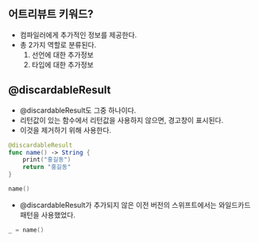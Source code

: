 ## 어트리뷰트 키워드?
+ 컴파일러에게 추가적인 정보를 제공한다.
+ 총 2가지 역할로 분류된다.
  1. 선언에 대한 추가정보
  2. 타입에 대한 추가정보

## @discardableResult
+ @discardableResult도 그중 하나이다.
+ 리턴값이 있는 함수에서 리턴값을 사용하지 않으면, 경고창이 표시된다. 
+ 이것을 제거하기 위해 사용한다.
~~~swift
@discardableResult
func name() -> String {
    print("홍길동")
    return "홍길동"
}

name()
~~~
+ @discardableResult가 추가되지 않은 이전 버전의 스위프트에서는 와일드카드 패턴을 사용했었다.
~~~swift
_ = name()
~~~
